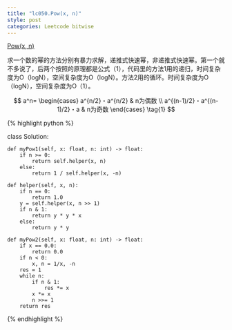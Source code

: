 ```yaml
---
title: "lc050.Pow(x, n)"
style: post
categories: Leetcode bitwise
---
```


[Pow(x, n)](https://leetcode-cn.com/problems/powx-n/)

求一个数的幂的方法分别有暴力求解，递推式快速幂，非递推式快速幂。第一个就不多说了，后两个按照的原理都是公式（1），代码里的方法1用的递归，时间复杂度为O（logN），空间复杂度为O（logN）。方法2用的循环。时间复杂度为O（logN），空间复杂度为O（1）。

$$
a^n=
\begin{cases}
a^{n/2}・a^{n/2} & n为偶数 \\
a^{(n-1)/2}・a^{(n-1)/2}・a & n为奇数
\end{cases} \tag{1}
$$

{% highlight python %}

class Solution:

    def myPow1(self, x: float, n: int) -> float:
        if n >= 0:
            return self.helper(x, n)
        else:
            return 1 / self.helper(x, -n)

    def helper(self, x, n):
        if n == 0:
            return 1.0
        y = self.helper(x, n >> 1)
        if n & 1:
            return y * y * x
        else:
            return y * y

    def myPow2(self, x: float, n: int) -> float:
        if x == 0.0:
            return 0.0
        if n < 0:
            x, n = 1/x, -n
        res = 1
        while n:
            if n & 1:
                res *= x
            x *= x
            n >>= 1
        return res

{% endhighlight %}


